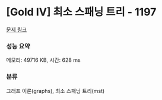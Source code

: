 # [Gold IV] 최소 스패닝 트리 - 1197 

[문제 링크](https://www.acmicpc.net/problem/1197) 

### 성능 요약

메모리: 49716 KB, 시간: 628 ms

### 분류

그래프 이론(graphs), 최소 스패닝 트리(mst)

